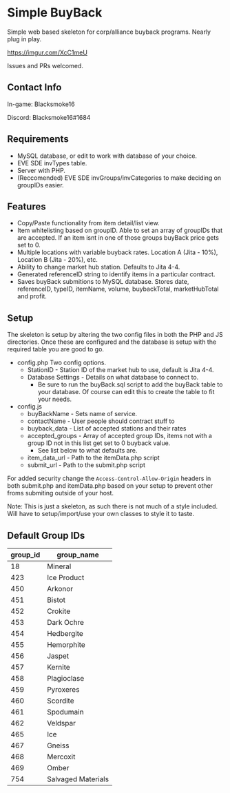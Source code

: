 # Simple BuyBack
Simple web based skeleton for corp/alliance buyback programs.  Nearly plug in play.

https://imgur.com/XcC1meU

Issues and PRs welcomed.  

## Contact Info
In-game: Blacksmoke16

Discord: Blacksmoke16#1684

## Requirements
 * MySQL database, or edit to work with database of your choice.
 * EVE SDE invTypes table.
 * Server with PHP.
 * (Reccomended) EVE SDE invGroups/invCategories to make deciding on groupIDs easier.


## Features
 * Copy/Paste functionality from item detail/list view.
 * Item whitelisting based on groupID.  Able to set an array of groupIDs that are accepted.  If an item isnt in one of those groups buyBack price gets set to 0.
 * Multiple locations with variable buyback rates.  Location A (Jita - 10%), Location B (Jita - 20%), etc.
 * Ability to change market hub station.  Defaults to Jita 4-4.
 * Generated referenceID string to identify items in a particular contract.
 * Saves buyBack submitions to MySQL database.  Stores date, referenceID, typeID, itemName, volume, buybackTotal, marketHubTotal and profit.
 
 ## Setup
 The skeleton is setup by altering the two config files in both the PHP and JS directories.  Once these are configured and the database is setup with the required table you are good to go.
 * config.php Two config options.
   * StationID - Station ID of the market hub to use, default is Jita 4-4.
   * Database Settings - Details on what database to connect to.
     * Be sure to run the buyBack.sql script to add the buyBack table to your database.  Of course can edit this to create the table to fit your needs.
 * config.js
   * buyBackName - Sets name of service.
   * contactName - User people should contract stuff to
   * buyback_data - List of accepted stations and their rates
   * accepted_groups - Array of accepted group IDs, items not with a group ID not in this list get set to 0 buyback value.
     * See list below to what defaults are.
   * item_data_url - Path to the itemData.php script
   * submit_url - Path to the submit.php script
   
For added security change the `Access-Control-Allow-Origin` headers in both submit.php and itemData.php based on your setup to prevent other froms submiting outside of your host.
   
Note:  This is just a skeleton, as such there is not much of a style included.  Will have to setup/import/use your own classes to style it to taste.
 
 ## Default Group IDs
|group\_id|group\_name|
|--------|----------|
|18|Mineral|
|423|Ice Product|
|450|Arkonor|
|451|Bistot|
|452|Crokite|
|453|Dark Ochre|
|454|Hedbergite|
|455|Hemorphite|
|456|Jaspet|
|457|Kernite|
|458|Plagioclase|
|459|Pyroxeres|
|460|Scordite|
|461|Spodumain|
|462|Veldspar|
|465|Ice|
|467|Gneiss|
|468|Mercoxit|
|469|Omber|
|754|Salvaged Materials| 
